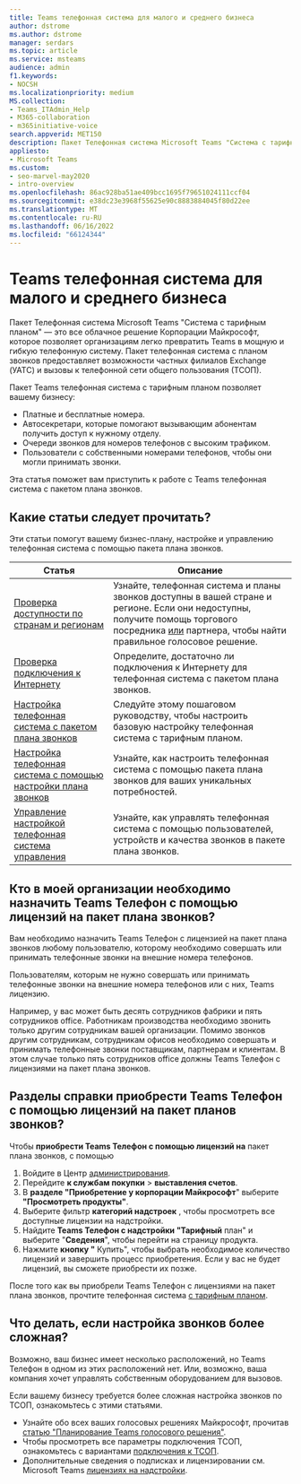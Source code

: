 ```yaml
---
title: Teams телефонная система для малого и среднего бизнеса
author: dstrome
ms.author: dstrome
manager: serdars
ms.topic: article
ms.service: msteams
audience: admin
f1.keywords:
- NOCSH
ms.localizationpriority: medium
MS.collection:
- Teams_ITAdmin_Help
- M365-collaboration
- m365initiative-voice
search.appverid: MET150
description: Пакет Телефонная система Microsoft Teams "Система с тарифным планом" является недорогим вариантом голосовых звонков, что позволяет малому и среднему бизнесу лучше взаимодействовать.
appliesto:
- Microsoft Teams
ms.custom:
- seo-marvel-may2020
- intro-overview
ms.openlocfilehash: 86ac928ba51ae409bcc1695f79651024111ccf04
ms.sourcegitcommit: e38dc23e3968f55625e90c8883884045f80d22ee
ms.translationtype: MT
ms.contentlocale: ru-RU
ms.lasthandoff: 06/16/2022
ms.locfileid: "66124344"
---
```

# <a name="teams-phone-system-guidance-for-small-and-medium-businesses"></a>Teams телефонная система для малого и среднего бизнеса

Пакет Телефонная система Microsoft Teams "Система с тарифным планом" — это все облачное решение Корпорации Майкрософт, которое позволяет организациям легко превратить Teams в мощную и гибкую телефонную систему. Пакет телефонная система с планом звонков предоставляет возможности частных филиалов Exchange (УАТС) и вызовы к телефонной сети общего пользования (ТСОП).

Пакет Teams телефонная система с тарифным планом позволяет вашему бизнесу:

- Платные и бесплатные номера.
- Автосекретари, которые помогают вызывающим абонентам получить доступ к нужному отделу.
- Очереди звонков для номеров телефонов с высоким трафиком.
- Пользователи с собственными номерами телефонов, чтобы они могли принимать звонки.

Эта статья поможет вам приступить к работе с Teams телефонная система с пакетом плана звонков.

## <a name="which-articles-should-i-read"></a>Какие статьи следует прочитать?

Эти статьи помогут вашему бизнес-плану, настройке и управлению телефонная система с помощью пакета плана звонков.

| Статья | Описание |
|---------|-------------|
| [Проверка доступности по странам и регионам](../country-and-region-availability-for-audio-conferencing-and-calling-plans/country-and-region-availability-for-audio-conferencing-and-calling-plans.md) | Узнайте, телефонная система и планы звонков доступны в вашей стране и регионе. Если они недоступны, получите помощь торгового посредника [или](../business-voice/reseller-partner-support.md) партнера, чтобы найти правильное голосовое решение. |
| [Проверка подключения к Интернету](../business-voice/get-ready-internet.md) | Определите, достаточно ли подключения к Интернету для телефонная система с пакетом плана звонков. |
| [Настройка телефонная система с пакетом плана звонков](../business-voice/set-up-overview.md) | Следуйте этому пошаговом руководству, чтобы настроить базовую настройку телефонная система с тарифным планом. |
| [Настройка телефонная система с помощью настройки плана звонков](../business-voice/customize-business-voice.md) | Узнайте, как настроить телефонная система с помощью пакета плана звонков для ваших уникальных потребностей. |
| [Управление настройкой телефонная система управления](../business-voice/create-users.md) | Узнайте, как управлять телефонная система с помощью пользователей, устройств и качества звонков в пакете плана звонков. |

## <a name="who-in-my-organization-needs-to-be-assigned-teams-phone-with-calling-plan-bundle-licenses"></a>Кто в моей организации необходимо назначить Teams Телефон с помощью лицензий на пакет плана звонков?

Вам необходимо назначить Teams Телефон с лицензией на пакет плана звонков любому пользователю, которому необходимо совершать или принимать телефонные звонки на внешние номера телефонов.

Пользователям, которым не нужно совершать или принимать телефонные звонки на внешние номера телефонов или с них, Teams лицензию.

Например, у вас может быть десять сотрудников фабрики и пять сотрудников office. Работникам производства необходимо звонить только другим сотрудникам вашей организации. Помимо звонков другим сотрудникам, сотрудникам офисов необходимо совершать и принимать телефонные звонки поставщикам, партнерам и клиентам. В этом случае только пять сотрудников office должны Teams Телефон с лицензиями на пакет плана звонков.

## <a name="how-do-i-purchase-teams-phone-with-calling-plan-bundle-licenses"></a>Разделы справки приобрести Teams Телефон с помощью лицензий на пакет планов звонков?

Чтобы **приобрести Teams Телефон с помощью лицензий на** пакет плана звонков, с помощью

1. Войдите в Центр [администрирования](https://admin.microsoft.com/Adminportal/Home#/homepage).
2. Перейдите **к службам покупки** > **выставления счетов**.
3. В **разделе "Приобретение у корпорации Майкрософт**" выберите **"Просмотреть продукты"**.
4. Выберите фильтр **категорий надстроек** , чтобы просмотреть все доступные лицензии на надстройки.
5. Найдите **Teams Телефон с надстройки "Тарифный** план" и выберите "**Сведения**", чтобы перейти на страницу продукта.
6. Нажмите **кнопку "** Купить", чтобы выбрать необходимое количество лицензий и завершить процесс приобретения. Если у вас не будет лицензий, вы сможете приобрести их позже.

После того как вы приобрели Teams Телефон с лицензиями на пакет плана звонков, прочтите телефонная система [с тарифным планом](../business-voice/set-up-overview.md).

## <a name="what-if-my-calling-setup-is-more-complex"></a>Что делать, если настройка звонков более сложная?

Возможно, ваш бизнес имеет несколько расположений, но Teams Телефон в одном из этих расположений нет. Или, возможно, ваша компания хочет управлять собственным оборудованием для вызовов.

Если вашему бизнесу требуется более сложная настройка звонков по ТСОП, ознакомьтесь с этими статьями.

- Узнайте обо всех ваших голосовых решениях Майкрософт, прочитав [статью "Планирование Teams голосового решения"](../cloud-voice-landing-page.md).
- Чтобы просмотреть все параметры подключения ТСОП, ознакомьтесь с вариантами [подключения к ТСОП](../pstn-connectivity.md).
- Дополнительные сведения о подписках и лицензировании см. Microsoft Teams [лицензиях на надстройки](../teams-add-on-licensing/microsoft-teams-add-on-licensing.md).
